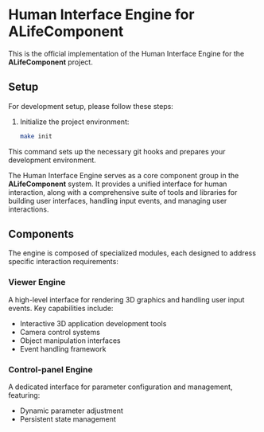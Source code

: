 # Human Interface Engine for **ALifeComponent**

This is the official implementation of the Human Interface Engine for the **ALifeComponent** project.

## Setup

For development setup, please follow these steps:

1. Initialize the project environment:
   ```bash
   make init
   ```

This command sets up the necessary git hooks and prepares your development environment.

The Human Interface Engine serves as a core component group in the **ALifeComponent** system. It provides a unified interface for human interaction, along with a comprehensive suite of tools and libraries for building user interfaces, handling input events, and managing user interactions.

## Components

The engine is composed of specialized modules, each designed to address specific interaction requirements:

### Viewer Engine

A high-level interface for rendering 3D graphics and handling user input events. Key capabilities include:

- Interactive 3D application development tools
- Camera control systems
- Object manipulation interfaces
- Event handling framework

### Control-panel Engine

A dedicated interface for parameter configuration and management, featuring:

- Dynamic parameter adjustment
- Persistent state management
